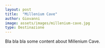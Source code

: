 ```yaml
---
layout: post
title:  "Millenium Cave"
author: Giovanni
image: assets/images/millenium-cave.jpg
type: Destinazione
---
```

Bla bla bla some content about Millenium Cave.
